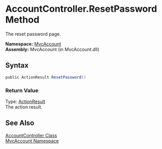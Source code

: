AccountController.ResetPassword Method
======================================
The reset password page.

**Namespace:** [MvcAccount][1]  
**Assembly:** MvcAccount (in MvcAccount.dll)

Syntax
------

```csharp
public ActionResult ResetPassword()
```

### Return Value
Type: [ActionResult][2]  
The action result.

See Also
--------
[AccountController Class][3]  
[MvcAccount Namespace][1]  

[1]: ../README.md
[2]: http://msdn.microsoft.com/en-us/library/dd493064
[3]: README.md